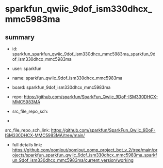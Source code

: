 # sparkfun_qwiic_9dof_ism330dhcx_mmc5983ma
 
## summary 
* id: sparkfun_sparkfun_qwiic_9dof_ism330dhcx_mmc5983ma_sparkfun_9dof_ism330dhcx_mmc5983ma
* user: sparkfun
* name: sparkfun_qwiic_9dof_ism330dhcx_mmc5983ma
* board: sparkfun_9dof_ism330dhcx_mmc5983ma
* repo: https://github.com/sparkfun/SparkFun_Qwiic_9DoF-ISM330DHCX-MMC5983MA



* src_file_repo_sch: 
*
 src_file_repo_sch_link: https://github.com/sparkfun/SparkFun_Qwiic_9DoF-ISM330DHCX-MMC5983MA/tree/main/
* full details link: https://github.com/oomlout/oomlout_oomp_project_bot_v_2/tree/main/projects/sparkfun_sparkfun_qwiic_9dof_ism330dhcx_mmc5983ma_sparkfun_9dof_ism330dhcx_mmc5983ma/current_version/working  







